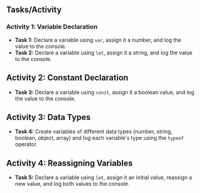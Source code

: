 ## Tasks/Activity
### Activity 1: Variable Declaration
- **Task 1:** Declare a variable using `var`, assign it a number, and log the value to the console.
- **Task 2:** Declare a variable using `let`, assign it a string, and log the value to the console.

## Activity 2: Constant Declaration
- **Task 3:** Declare a variable using `const`, assign it a boolean value, and log the value to the console.

## Activity 3: Data Types
- **Task 4:** Create variables of different data types (number, string, boolean, object, array) and log each variable's type using the `typeof` operator.

## Activity 4: Reassigning Variables
- **Task 5:** Declare a variable using `let`, assign it an initial value, reassign a new value, and log both values to the console.
